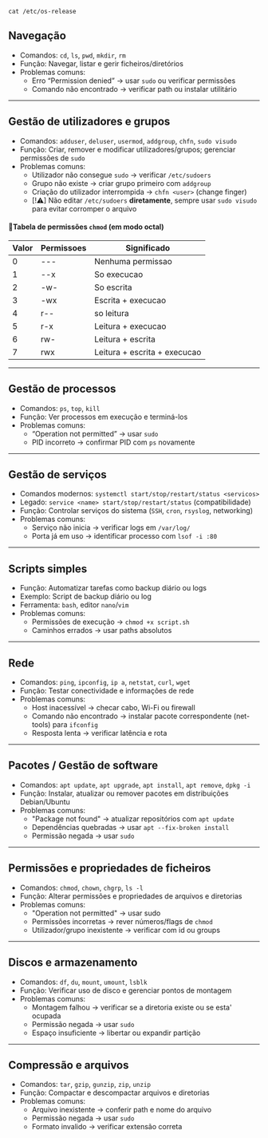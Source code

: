 `cat /etc/os-release`
## Navegação

- Comandos: `cd`, `ls`, `pwd`, `mkdir`, `rm`
- Função: Navegar, listar e gerir ficheiros/diretórios
- Problemas comuns:
    - Erro “Permission denied” → usar `sudo` ou verificar permissões
    - Comando não encontrado → verificar path ou instalar utilitário
---

## Gestão de utilizadores e grupos

- Comandos: `adduser`, `deluser`, `usermod`, `addgroup`, `chfn`, `sudo visudo`
- Função: Criar, remover e modificar utilizadores/grupos; gerenciar permissões de `sudo`
- Problemas comuns:
    - Utilizador não consegue `sudo` → verificar `/etc/sudoers`
    - Grupo não existe → criar grupo primeiro com `addgroup`
    - Criação do utilizador interrompida -> `chfn <user>` (change finger)
    - [!⚠] Não editar `/etc/sudoers` **diretamente**, sempre usar `sudo visudo` para evitar corromper o arquivo

#### 📌Tabela de permissões `chmod` (em modo octal)
| Valor | Permissoes | Significado                  |
| ----- | ---------- | ---------------------------- |
| 0     | ---        | Nenhuma permissao            |
| 1     | --x        | So execucao                  |
| 2     | -w-        | So escrita                   |
| 3     | -wx        | Escrita + execucao           |
| 4     | r--        | so leitura                   |
| 5     | r-x        | Leitura + execucao           |
| 6     | rw-        | Leitura + escrita            |
| 7     | rwx        | Leitura + escrita + execucao |


---

## Gestão de processos

- Comandos: `ps`, `top`, `kill`
- Função: Ver processos em execução e terminá-los
- Problemas comuns:
    - “Operation not permitted” → usar `sudo`
    - PID incorreto → confirmar PID com `ps` novamente        

---

## Gestão de serviços

- Comandos modernos: `systemctl start/stop/restart/status <servicos>`
- Legado: `service <name> start/stop/restart/status` (compatibilidade)
- Função: Controlar serviços do sistema (`SSH`, `cron`, `rsyslog`, networking)
- Problemas comuns:
    - Serviço não inicia → verificar logs em `/var/log/`
    - Porta já em uso → identificar processo com `lsof -i :80`
---

## Scripts simples

- Função: Automatizar tarefas como backup diário ou logs
- Exemplo: Script de backup diário ou log 
- Ferramenta: `bash`, editor `nano`/`vim`
- Problemas comuns:
    - Permissões de execução → `chmod +x script.sh`
    - Caminhos errados → usar paths absolutos
---
## Rede
- Comandos: `ping`, `ipconfig`, `ip a`, `netstat`, `curl`, `wget`
- Função: Testar conectividade e informações de rede
- Problemas comuns:
	- Host inacessível -> checar cabo, Wi-Fi ou firewall
	- Comando não encontrado -> instalar pacote correspondente (net-tools) para `ifconfig`
	- Resposta lenta -> verificar latência e rota
---

## Pacotes / Gestão de software
- Comandos: `apt update`, `apt upgrade`, `apt install`, `apt remove`, `dpkg -i`
- Função: Instalar, atualizar ou remover pacotes em distribuições Debian/Ubuntu
- Problemas comuns:
	- "Package not found" -> atualizar repositórios com `apt update`
	- Dependências quebradas -> usar `apt --fix-broken install`
	- Permissão negada -> usar `sudo`
---

## Permissões e propriedades de ficheiros
- Comandos: `chmod`, `chown`, `chgrp`, `ls -l`
- Função: Alterar permissões e propriedades de arquivos e diretorias
- Problemas comuns:
	- "Operation not permitted" -> usar sudo
	- Permissões incorretas -> rever números/flags de `chmod`
	- Utilizador/grupo inexistente -> verificar com id ou groups
---

## Discos e armazenamento
- Comandos: `df`, `du`, `mount`, `umount`, `lsblk`
- Função: Verificar uso de disco e gerenciar pontos de montagem
- Problemas comuns:
	- Montagem falhou -> verificar se a diretoria existe ou se esta' ocupada
	- Permissão negada -> usar `sudo`
	- Espaço insuficiente -> libertar ou expandir partição
---

## Compressão e arquivos
- Comandos: `tar`, `gzip`, `gunzip`, `zip`, `unzip`
- Função: Compactar e descompactar arquivos e diretorias
- Problemas comuns:
	- Arquivo inexistente -> conferir path e nome do arquivo
	- Permissão negada -> usar `sudo`
	- Formato invalido -> verificar extensão correta
